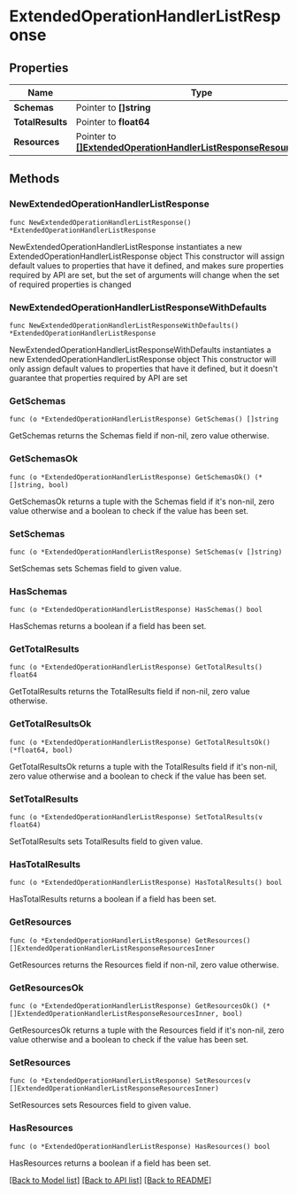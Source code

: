 # ExtendedOperationHandlerListResponse

## Properties

Name | Type | Description | Notes
------------ | ------------- | ------------- | -------------
**Schemas** | Pointer to **[]string** |  | [optional] 
**TotalResults** | Pointer to **float64** |  | [optional] 
**Resources** | Pointer to [**[]ExtendedOperationHandlerListResponseResourcesInner**](ExtendedOperationHandlerListResponseResourcesInner.md) |  | [optional] 

## Methods

### NewExtendedOperationHandlerListResponse

`func NewExtendedOperationHandlerListResponse() *ExtendedOperationHandlerListResponse`

NewExtendedOperationHandlerListResponse instantiates a new ExtendedOperationHandlerListResponse object
This constructor will assign default values to properties that have it defined,
and makes sure properties required by API are set, but the set of arguments
will change when the set of required properties is changed

### NewExtendedOperationHandlerListResponseWithDefaults

`func NewExtendedOperationHandlerListResponseWithDefaults() *ExtendedOperationHandlerListResponse`

NewExtendedOperationHandlerListResponseWithDefaults instantiates a new ExtendedOperationHandlerListResponse object
This constructor will only assign default values to properties that have it defined,
but it doesn't guarantee that properties required by API are set

### GetSchemas

`func (o *ExtendedOperationHandlerListResponse) GetSchemas() []string`

GetSchemas returns the Schemas field if non-nil, zero value otherwise.

### GetSchemasOk

`func (o *ExtendedOperationHandlerListResponse) GetSchemasOk() (*[]string, bool)`

GetSchemasOk returns a tuple with the Schemas field if it's non-nil, zero value otherwise
and a boolean to check if the value has been set.

### SetSchemas

`func (o *ExtendedOperationHandlerListResponse) SetSchemas(v []string)`

SetSchemas sets Schemas field to given value.

### HasSchemas

`func (o *ExtendedOperationHandlerListResponse) HasSchemas() bool`

HasSchemas returns a boolean if a field has been set.

### GetTotalResults

`func (o *ExtendedOperationHandlerListResponse) GetTotalResults() float64`

GetTotalResults returns the TotalResults field if non-nil, zero value otherwise.

### GetTotalResultsOk

`func (o *ExtendedOperationHandlerListResponse) GetTotalResultsOk() (*float64, bool)`

GetTotalResultsOk returns a tuple with the TotalResults field if it's non-nil, zero value otherwise
and a boolean to check if the value has been set.

### SetTotalResults

`func (o *ExtendedOperationHandlerListResponse) SetTotalResults(v float64)`

SetTotalResults sets TotalResults field to given value.

### HasTotalResults

`func (o *ExtendedOperationHandlerListResponse) HasTotalResults() bool`

HasTotalResults returns a boolean if a field has been set.

### GetResources

`func (o *ExtendedOperationHandlerListResponse) GetResources() []ExtendedOperationHandlerListResponseResourcesInner`

GetResources returns the Resources field if non-nil, zero value otherwise.

### GetResourcesOk

`func (o *ExtendedOperationHandlerListResponse) GetResourcesOk() (*[]ExtendedOperationHandlerListResponseResourcesInner, bool)`

GetResourcesOk returns a tuple with the Resources field if it's non-nil, zero value otherwise
and a boolean to check if the value has been set.

### SetResources

`func (o *ExtendedOperationHandlerListResponse) SetResources(v []ExtendedOperationHandlerListResponseResourcesInner)`

SetResources sets Resources field to given value.

### HasResources

`func (o *ExtendedOperationHandlerListResponse) HasResources() bool`

HasResources returns a boolean if a field has been set.


[[Back to Model list]](../README.md#documentation-for-models) [[Back to API list]](../README.md#documentation-for-api-endpoints) [[Back to README]](../README.md)


